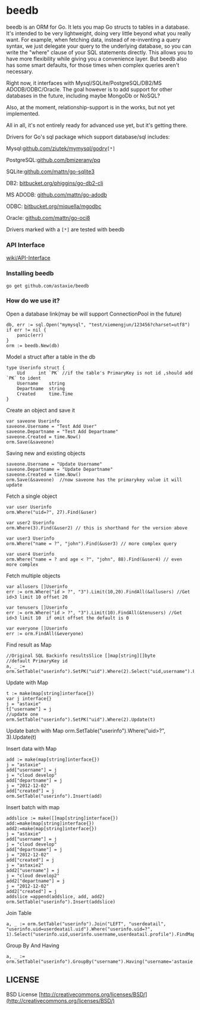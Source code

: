 beedb
=====

beedb is an ORM for Go. It lets you map Go structs to tables in a database. It's intended to be very lightweight, doing very little beyond what you really want. For example, when fetching data, instead of re-inventing a query syntax, we just delegate your query to the underlying database, so you can write the "where" clause of your SQL statements directly. This allows you to have more flexibility while giving you a convenience layer. But beedb also has some smart defaults, for those times when complex queries aren't necessary.

Right now, it interfaces with Mysql/SQLite/PostgreSQL/DB2/MS ADODB/ODBC/Oracle. The goal however is to add support for other databases in the future, including maybe MongoDb or NoSQL? 

Also, at the moment, relationship-support is in the works, but not yet implemented.

All in all, it's not entirely ready for advanced use yet, but it's getting there.

Drivers for Go's sql package which support database/sql includes:

Mysql:[github.com/ziutek/mymysql/godrv](github.com/ziutek/mymysql/godrv)`[*]`

PostgreSQL:[github.com/bmizerany/pq](github.com/bmizerany/pq)

SQLite:[github.com/mattn/go-sqlite3](github.com/mattn/go-sqlite3)

DB2: [bitbucket.org/phiggins/go-db2-cli](https://bitbucket.org/phiggins/go-db2-cli)

MS ADODB: [github.com/mattn/go-adodb](https://github.com/mattn/go-adodb)

ODBC: [bitbucket.org/miquella/mgodbc](https://bitbucket.org/miquella/mgodbc)

Oracle: [github.com/mattn/go-oci8](https://github.com/mattn/go-oci8)

Drivers marked with a `[*]` are tested with beedb

### API Interface 
[wiki/API-Interface](https://github.com/astaxie/beedb/wiki/API-Interface)

### Installing beedb
    go get github.com/astaxie/beedb

### How do we use it?

Open a database link(may be will support ConnectionPool in the future)

	db, err := sql.Open("mymysql", "test/xiemengjun/123456?charset=utf8")
	if err != nil {
		panic(err)
	}
	orm := beedb.New(db)

Model a struct after a table in the db

	type Userinfo struct {
		Uid		int	`PK` //if the table's PrimaryKey is not id ,should add `PK` to ident
		Username	string
		Departname	string
		Created		time.Time
	}

Create an object and save it

	var saveone Userinfo
	saveone.Username = "Test Add User"
	saveone.Departname = "Test Add Departname"
	saveone.Created = time.Now()
	orm.Save(&saveone)

Saving new and existing objects

	saveone.Username = "Update Username"  
	saveone.Departname = "Update Departname"
	saveone.Created = time.Now()
	orm.Save(&saveone)  //now saveone has the primarykey value it will update

Fetch a single object

	var user Userinfo
	orm.Where("uid=?", 27).Find(&user)

	var user2 Userinfo
	orm.Where(3).Find(&user2) // this is shorthand for the version above

	var user3 Userinfo
	orm.Where("name = ?", "john").Find(&user3) // more complex query

	var user4 Userinfo
	orm.Where("name = ? and age < ?", "john", 88).Find(&user4) // even more complex

Fetch multiple objects

	var allusers []Userinfo
	err := orm.Where("id > ?", "3").Limit(10,20).FindAll(&allusers) //Get id>3 limit 10 offset 20

	var tenusers []Userinfo
	err := orm.Where("id > ?", "3").Limit(10).FindAll(&tenusers) //Get id>3 limit 10  if omit offset the default is 0

	var everyone []Userinfo
	err := orm.FindAll(&everyone)

Find result as Map

	//Original SQL Backinfo resultsSlice []map[string][]byte 
	//default PrimaryKey id
	a, _ := orm.SetTable("userinfo").SetPK("uid").Where(2).Select("uid,username").FindMap()

Update with Map

	t := make(map[string]interface{})
	var j interface{}
	j = "astaxie"
	t["username"] = j
	//update one
	orm.SetTable("userinfo").SetPK("uid").Where(2).Update(t)

Update batch with Map
	orm.SetTable("userinfo").Where("uid>?", 3).Update(t)


Insert data with Map	

	add := make(map[string]interface{})
	j = "astaxie"
	add["username"] = j
	j = "cloud develop"
	add["departname"] = j
	j = "2012-12-02"
	add["created"] = j
	orm.SetTable("userinfo").Insert(add)

Insert batch with map

	addslice := make([]map[string]interface{})
	add:=make(map[string]interface{})
	add2:=make(map[string]interface{})
	j = "astaxie"
	add["username"] = j
	j = "cloud develop"
	add["departname"] = j
	j = "2012-12-02"
	add["created"] = j
	j = "astaxie2"
	add2["username"] = j
	j = "cloud develop2"
	add2["departname"] = j
	j = "2012-12-02"
	add2["created"] = j
	addslice =append(addslice, add, add2)
	orm.SetTable("userinfo").Insert(addslice)

Join Table

	a, _ := orm.SetTable("userinfo").Join("LEFT", "userdeatail", "userinfo.uid=userdeatail.uid").Where("userinfo.uid=?", 1).Select("userinfo.uid,userinfo.username,userdeatail.profile").FindMap()


Group By And Having

	a, _ := orm.SetTable("userinfo").GroupBy("username").Having("username='astaxie'").FindMap()

## LICENSE

 BSD License
 [http://creativecommons.org/licenses/BSD/](http://creativecommons.org/licenses/BSD/)